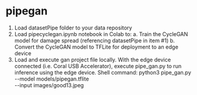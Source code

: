 # pipegan
1.  Load datasetPipe folder to your data repository
2.  Load pipecyclegan.ipynb notebook in Colab to:
    a.  Train the CycleGAN model for damage spread (referencing datasetPipe in item #1)
    b.  Convert the CycleGAN model to TFLite for deployment to an edge device
3.  Load and execute gan project file locally.  With the edge device connected (i.e. Coral USB Accelerator), execute pipe_gan.py to run inference using the edge device.
Shell command:
python3 pipe_gan.py \
  --model models/pipegan.tflite \
  --input images/good13.jpeg
